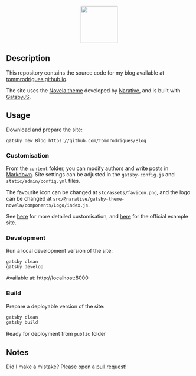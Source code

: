 <p align="center">
  <a href="https://tommrodrigues.github.io"><img src="https://i.ibb.co/ydZrYYX/ezgif-com-gif-maker-3.png" height="100"></a>
</p>

## Description

This repository contains the source code for my blog available at [tommrodrigues.github.io](https://tommrodrigues.github.io).

The site uses the [Novela theme](https://github.com/narative/gatsby-theme-novela) developed by [Narative](https://www.narative.co), and is built with [GatsbyJS](https://www.gatsbyjs.org).

## Usage

Download and prepare the site:

```
gatsby new Blog https://github.com/Tommrodrigues/Blog
```

### Customisation

From the `content` folder, you can modify authors and write posts in [Markdown](https://www.markdownguide.org/basic-syntax/). Site settings can be adjusted in the `gatsby-config.js` and `static/admin/config.yml` files.

The favourite icon can be changed at `stc/assets/favicon.png`, and the logo can be changed at `src/@narative/gatsby-theme-novela/components/Logo/index.js`.

See [here](https://github.com/narative/gatsby-theme-novela#customization) for more detailed customisation, and [here](https://github.com/narative/gatsby-starter-novela) for the official example site.

### Development

Run a local development version of the site:
```
gatsby clean
gatsby develop
```

Available at: http://localhost:8000

### Build

Prepare a deployable version of the site:

```sh
gatsby clean
gatsby build
```

Ready for deployment from `public` folder

## Notes

Did I make a mistake? Please open a [pull request](https://github.com/Tommrodrigues/Blog/pulls)!
